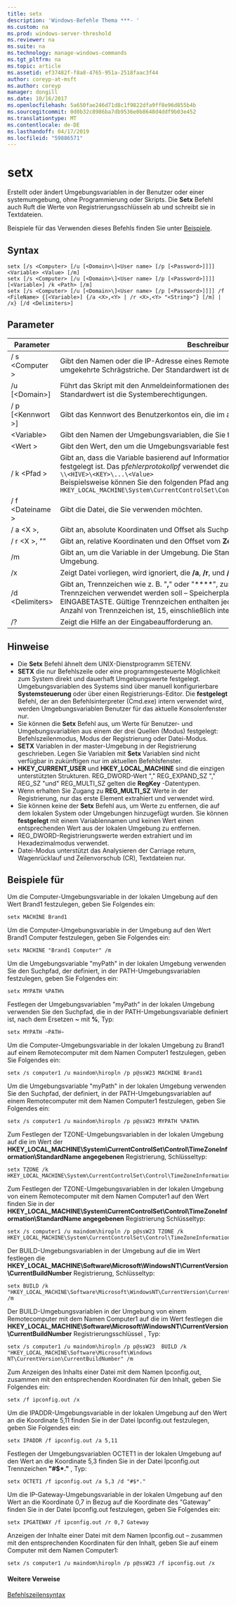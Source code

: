 ```yaml
---
title: setx
description: 'Windows-Befehle Thema ***- '
ms.custom: na
ms.prod: windows-server-threshold
ms.reviewer: na
ms.suite: na
ms.technology: manage-windows-commands
ms.tgt_pltfrm: na
ms.topic: article
ms.assetid: ef37482f-f8a8-4765-951a-2518faac3f44
author: coreyp-at-msft
ms.author: coreyp
manager: dongill
ms.date: 10/16/2017
ms.openlocfilehash: 5a650fae246d71d8c1f9822dfa9ff8e96d855b4b
ms.sourcegitcommit: 0d0b32c8986ba7db9536e0b8648d4ddf9b03e452
ms.translationtype: MT
ms.contentlocale: de-DE
ms.lasthandoff: 04/17/2019
ms.locfileid: "59886571"
---
```

# <a name="setx"></a>setx



Erstellt oder ändert Umgebungsvariablen in der Benutzer oder einer systemumgebung, ohne Programmierung oder Skripts. Die **Setx** Befehl auch Ruft die Werte von Registrierungsschlüsseln ab und schreibt sie in Textdateien.

Beispiele für das Verwenden dieses Befehls finden Sie unter [Beispiele](#BKMK_examples).

## <a name="syntax"></a>Syntax

```
setx [/s <Computer> [/u [<Domain>\]<User name> [/p [<Password>]]]] <Variable> <Value> [/m]
setx [/s <Computer> [/u [<Domain>\]<User name> [/p [<Password>]]]] [<Variable>] /k <Path> [/m]
setx [/s <Computer> [/u [<Domain>\]<User name> [/p [<Password>]]]] /f <FileName> {[<Variable>] {/a <X>,<Y> | /r <X>,<Y> "<String>"} [/m] | /x} [/d <Delimiters>]
```

## <a name="parameters"></a>Parameter

|Parameter|Beschreibung|
|---------|-----------|
|/ s \<Computer >|Gibt den Namen oder die IP-Adresse eines Remotecomputers. Verwenden Sie keine umgekehrte Schrägstriche. Der Standardwert ist der Name des lokalen Computers.|
|/u [\<Domain>\]<User name>|Führt das Skript mit den Anmeldeinformationen des angegebenen Benutzerkontos. Der Standardwert ist die Systemberechtigungen.|
|/ p [\<Kennwort >]|Gibt das Kennwort des Benutzerkontos ein, die im angegebenen die **/u** Parameter.|
|\<Variable>|Gibt den Namen der Umgebungsvariablen, die Sie festlegen möchten.|
|\<Wert >|Gibt den Wert, den um die Umgebungsvariable festgelegt werden soll.|
|/ k \<Pfad >|Gibt an, dass die Variable basierend auf Informationen aus einem Registrierungsschlüssel festgelegt ist. Das p*fehlerprotokollpf* verwendet die folgende Syntax:</br>`\\<HIVE>\<KEY>\...\<Value>`</br>Beispielsweise können Sie den folgenden Pfad angeben:</br>`HKEY_LOCAL_MACHINE\System\CurrentControlSet\Control\TimeZoneInformation\StandardName`|
|/ f \<Dateiname >|Gibt die Datei, die Sie verwenden möchten.|
|/ a \<X >,<Y>|Gibt an, absolute Koordinaten und Offset als Suchparameter.|
|/ r \<X >,<Y> "<String>"|Gibt an, relative Koordinaten und den Offset vom **Zeichenfolge** als Suchparameter.|
|/m|Gibt an, um die Variable in der Umgebung. Die Standardeinstellung ist der lokalen Umgebung.|
|/x|Zeigt Datei vorliegen, wird ignoriert, die **/a**, **/r**, und **/d** Befehlszeilenoptionen.|
|/d \<Delimiters>|Gibt an, Trennzeichen wie z. B. "**,**" oder "**\**", zusätzlich zu den vier integrierte Trennzeichen verwendet werden soll – Speicherplatz, Registerkarte, Zeilenvorschub und EINGABETASTE. Gültige Trennzeichen enthalten jedes ASCII-Zeichen. Die maximale Anzahl von Trennzeichen ist, 15, einschließlich integrierten Trennzeichen.|
|/?|Zeigt die Hilfe an der Eingabeaufforderung an.|

## <a name="remarks"></a>Hinweise

-   Die **Setx** Befehl ähnelt dem UNIX-Dienstprogramm SETENV.
-   **SETX** die nur Befehlszeile oder eine programmgesteuerte Möglichkeit zum System direkt und dauerhaft Umgebungswerte festgelegt. Umgebungsvariablen des Systems sind über manuell konfigurierbare **Systemsteuerung** oder über einen Registrierungs-Editor. Die **festgelegt** Befehl, der an den Befehlsinterpreter (Cmd.exe) intern verwendet wird, werden Umgebungsvariablen Benutzer für das aktuelle Konsolenfenster nur.
-   Sie können die **Setx** Befehl aus, um Werte für Benutzer- und Umgebungsvariablen aus einem der drei Quellen (Modus) festgelegt: Befehlszeilenmodus, Modus der Registrierung oder Datei-Modus.
-   **SETX** Variablen in der master-Umgebung in der Registrierung geschrieben. Legen Sie Variablen mit **Setx** Variablen sind nicht verfügbar in zukünftigen nur im aktuellen Befehlsfenster.
-   **HKEY_CURRENT_USER** und **HKEY_LOCAL_MACHINE** sind die einzigen unterstützten Strukturen. REG_DWORD-Wert "," REG_EXPAND_SZ "," REG_SZ "und" REG_MULTI_SZ gelten die **RegKey** -Datentypen.
-   Wenn erhalten Sie Zugang zu **REG_MULTI_SZ** Werte in der Registrierung, nur das erste Element extrahiert und verwendet wird.
-   Sie können keine der **Setx** Befehl aus, um Werte zu entfernen, die auf dem lokalen System oder Umgebungen hinzugefügt wurden. Sie können **festgelegt** mit einem Variablennamen und keinen Wert einen entsprechenden Wert aus der lokalen Umgebung zu entfernen.
-   REG_DWORD-Registrierungswerte werden extrahiert und im Hexadezimalmodus verwendet.
-   Datei-Modus unterstützt das Analysieren der Carriage return, Wagenrücklauf und Zeilenvorschub (CR), Textdateien nur.

## <a name="BKMK_examples"></a>Beispiele für

Um die Computer-Umgebungsvariable in der lokalen Umgebung auf den Wert Brand1 festzulegen, geben Sie Folgendes ein:
```
setx MACHINE Brand1
```
Um die Computer-Umgebungsvariable in der Umgebung auf den Wert Brand1 Computer festzulegen, geben Sie Folgendes ein:
```
setx MACHINE "Brand1 Computer" /m
```
Um die Umgebungsvariable "myPath" in der lokalen Umgebung verwenden Sie den Suchpfad, der definiert, in der PATH-Umgebungsvariablen festzulegen, geben Sie Folgendes ein:
```
setx MYPATH %PATH%
```
Festlegen der Umgebungsvariablen "myPath" in der lokalen Umgebung verwenden Sie den Suchpfad, die in der PATH-Umgebungsvariable definiert ist, nach dem Ersetzen **~** mit **%**, Typ:
```
setx MYPATH ~PATH~ 
```
Um die Computer-Umgebungsvariable in der lokalen Umgebung zu Brand1 auf einem Remotecomputer mit dem Namen Computer1 festzulegen, geben Sie Folgendes ein:
```
setx /s computer1 /u maindom\hiropln /p p@ssW23 MACHINE Brand1
```
Um die Umgebungsvariable "myPath" in der lokalen Umgebung verwenden Sie den Suchpfad, der definiert, in der PATH-Umgebungsvariablen auf einem Remotecomputer mit dem Namen Computer1 festzulegen, geben Sie Folgendes ein:
```
setx /s computer1 /u maindom\hiropln /p p@ssW23 MYPATH %PATH%
```
Zum Festlegen der TZONE-Umgebungsvariablen in der lokalen Umgebung auf die im Wert der **HKEY_LOCAL_MACHINE\System\CurrentControlSet\Control\TimeZoneInformation\StandardName angegebenen** Registrierung, Schlüsseltyp:
```
setx TZONE /k HKEY_LOCAL_MACHINE\System\CurrentControlSet\Control\TimeZoneInformation\StandardName 
```
Zum Festlegen der TZONE-Umgebungsvariablen in der lokalen Umgebung von einem Remotecomputer mit dem Namen Computer1 auf den Wert finden Sie in der **HKEY_LOCAL_MACHINE\System\CurrentControlSet\Control\TimeZoneInformation\StandardName angegebenen** Registrierung Schlüsseltyp:
```
setx /s computer1 /u maindom\hiropln /p p@ssW23 TZONE /k HKEY_LOCAL_MACHINE\System\CurrentControlSet\Control\TimeZoneInformation\StandardName 
```
Der BUILD-Umgebungsvariablen in der Umgebung auf die im Wert festlegen die **HKEY_LOCAL_MACHINE\Software\Microsoft\WindowsNT\CurrentVersion\CurrentBuildNumber** Registrierung, Schlüsseltyp:
```
setx BUILD /k "HKEY_LOCAL_MACHINE\Software\Microsoft\WindowsNT\CurrentVersion\CurrentBuildNumber" /m
```
Der BUILD-Umgebungsvariablen in der Umgebung von einem Remotecomputer mit dem Namen Computer1 auf die im Wert festlegen die **HKEY_LOCAL_MACHINE\Software\Microsoft\WindowsNT\CurrentVersion\CurrentBuildNumber** Registrierungsschlüssel , Typ:
```
setx /s computer1 /u maindom\hiropln /p p@ssW23  BUILD /k "HKEY_LOCAL_MACHINE\Software\Microsoft\Windows NT\CurrentVersion\CurrentBuildNumber" /m
```
Zum Anzeigen des Inhalts einer Datei mit dem Namen Ipconfig.out, zusammen mit den entsprechenden Koordinaten für den Inhalt, geben Sie Folgendes ein:
```
setx /f ipconfig.out /x
```
Um die IPADDR-Umgebungsvariable in der lokalen Umgebung auf den Wert an die Koordinate 5,11 finden Sie in der Datei Ipconfig.out festzulegen, geben Sie Folgendes ein:
```
setx IPADDR /f ipconfig.out /a 5,11
```
Festlegen der Umgebungsvariablen OCTET1 in der lokalen Umgebung auf den Wert an die Koordinate 5,3 finden Sie in der Datei Ipconfig.out Trennzeichen **"#$\*."** , Typ:
```
setx OCTET1 /f ipconfig.out /a 5,3 /d "#$*." 
```
Um die IP-Gateway-Umgebungsvariable in der lokalen Umgebung auf den Wert an die Koordinate 0,7 in Bezug auf die Koordinate des "Gateway" finden Sie in der Datei Ipconfig.out festzulegen, geben Sie Folgendes ein:
```
setx IPGATEWAY /f ipconfig.out /r 0,7 Gateway 
```
Anzeigen der Inhalte einer Datei mit dem Namen Ipconfig.out – zusammen mit den entsprechenden Koordinaten für den Inhalt, geben Sie auf einem Computer mit dem Namen Computer1:
```
setx /s computer1 /u maindom\hiropln /p p@ssW23 /f ipconfig.out /x 
```

#### <a name="additional-references"></a>Weitere Verweise

[Befehlszeilensyntax](command-line-syntax-key.md)